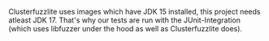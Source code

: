 Clusterfuzzlite uses images which have JDK 15 installed, this project needs atleast JDK 17.
That's why our tests are run with the JUnit-Integration (which uses libfuzzer
under the hood as well as Clusterfuzzlite does).